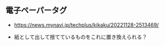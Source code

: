 ## 電子ペーパータグ

* https://news.mynavi.jp/techplus/kikaku/20221128-2513469/

* 紙として出して捨てているものをこれに置き換えられる？

